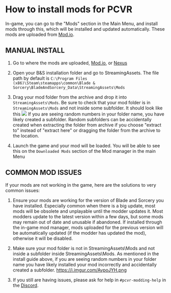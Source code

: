 # How to install mods for PCVR

In-game, you can go to the "Mods" section in the Main Menu, and install mods through this, which will be installed and updated automatically. These mods are uploaded from [Mod.io](https://mod.io/g/blade-and-sorcery).

## MANUAL INSTALL


1. Go to where the mods are uploaded, [Mod.io](https://mod.io/g/blade-and-sorcery), or [Nexus](https://www.nexusmods.com/bladeandsorcery/mods/)

2. Open your B&S installation folder and go to StreamingAssets. The file path by default is `C:\Program Files (x86)\Steam\steamapps\common\Blade & Sorcery\BladeAndSorcery_Data\StreamingAssets\Mods`

3. Drag your mod folder from the archive and drop it into `StreamingAssets\Mods`. Be sure to check that your mod folder is in `StreamingAssets\Mods` and not inside some subfolder. 
   It should look like this 
   ![](https://i.imgur.com/5QYSSGO.jpg)
   If you are seeing random numbers in your folder name, you have likely created a subfolder. Random subfolders can be accidentally created when extracting the folder from archive if you choose "extract to" instead of "extract here" or dragging the folder from the archive to the location.

4. Launch the game and your mod will be loaded. You will be able to see this on the `Downloaded Mods` section of the Mod manager in the main Menu

## COMMON MOD ISSUES

If your mods are not working in the game, here are the solutions to very common issues:

1. Ensure your mods are working for the version of Blade and Sorcery you have installed. Especially common when there is a big update, most mods will be obsolete and unplayable until the modder updates it. Most modders update to the latest version within a few days, but some mods may remain out of date and unusable if abandoned. If installed through the in-game mod manager, mods uploaded for the previous version will be automatically updated (if the modder has updated the mod), otherwise it will be disabled.

2. Make sure your mod folder is not in StreamingAssets\Mods and not inside a subfolder inside StreamingAssets\Mods. As mentioned in the install guide above, if you are seeing random numbers in your folder name you have likely installed your mod incorrectly and accidentally created a subfolder. https://i.imgur.com/AvpoJYH.png

3. If you still are having issues, please ask for help in `#pcvr-modding-help` in the [Discord](https://discord.gg/bladeandsorcery).
